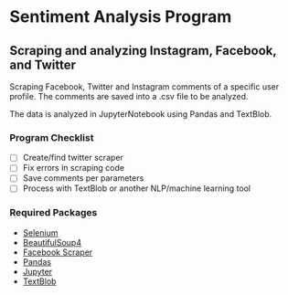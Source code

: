 # Sentiment Analysis Program
## Scraping and analyzing Instagram, Facebook, and Twitter
Scraping Facebook, Twitter and Instagram comments of a specific user profile.  The comments are saved into a .csv file to be analyzed.

The data is analyzed in JupyterNotebook using Pandas and TextBlob.  

### Program Checklist
 - [ ] Create/find twitter scraper
 - [ ] Fix errors in scraping code
 - [ ] Save comments per parameters
 - [ ] Process with TextBlob or another NLP/machine learning tool

### Required Packages
 - [Selenium](https://selenium-python.readthedocs.io/installation.html#)
 - [BeautifulSoup4](https://www.crummy.com/software/BeautifulSoup/bs4/doc/#installing-beautiful-soup)
 - [Facebook Scraper](https://pypi.org/project/facebook-scraper/)
 - [Pandas](https://pandas.pydata.org/)
 - [Jupyter](https://jupyter.org/)
 - [TextBlob](https://textblob.readthedocs.io/en/dev/)
